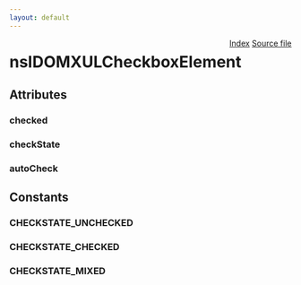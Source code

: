 ```yaml
---
layout: default
---
```

<div class='links' style='float:right'><a href="../index.html">Index</a>
<a href="http://dxr.mozilla.org/mozilla-central/source/dom/interfaces/xul/nsIDOMXULCheckboxElement.idl">Source file</a>
</div>

# nsIDOMXULCheckboxElement #

## Attributes ##

### checked ###

### checkState ###

### autoCheck ###

## Constants ##

### CHECKSTATE_UNCHECKED ###

### CHECKSTATE_CHECKED ###

### CHECKSTATE_MIXED ###
